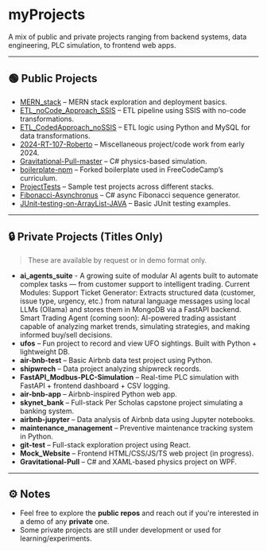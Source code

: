 # myProjects

A mix of public and private projects ranging from backend systems, data engineering, PLC simulation, to frontend web apps.

---

## 🟢 Public Projects

- [MERN_stack](https://github.com/cell32/MERN_stack) – MERN stack exploration and deployment basics.
- [ETL_noCode_Approach_SSIS](https://github.com/cell32/ETL_noCode_Approach_SSIS) – ETL pipeline using SSIS with no-code transformations.
- [ETL_CodedApproach_noSSIS](https://github.com/cell32/ETL_CodedApproach_noSSIS) – ETL logic using Python and MySQL for data transformations.
- [2024-RT-107-Roberto](https://github.com/cell32/2024-RT-107-Roberto) – Miscellaneous project/code work from early 2024.
- [Gravitational-Pull-master](https://github.com/cell32/Gravitational-Pull-master) – C# physics-based simulation.
- [boilerplate-npm](https://github.com/cell32/boilerplate-npm) – Forked boilerplate used in FreeCodeCamp’s curriculum.
- [ProjectTests](https://github.com/cell32/ProjectTests) – Sample test projects across different stacks.
- [Fibonacci-Asynchronus](https://github.com/cell32/Fibonacci-Asynchronus) – C# async Fibonacci sequence generator.
- [JUnit-testing-on-ArrayList-JAVA](https://github.com/cell32/JUnit-testing-on-ArrayList-JAVA) – Basic JUnit testing examples.

---

## 🔒 Private Projects (Titles Only)

> These are available by request or in demo format only.

- **ai_agents_suite** - A growing suite of modular AI agents built to automate complex tasks — from customer support to intelligent trading.
    Current Modules:
      Support Ticket Generator: Extracts structured data (customer, issue type, urgency, etc.) from natural language messages using local LLMs (Ollama) and stores them in MongoDB via a FastAPI backend.
      Smart Trading Agent (coming soon): AI-powered trading assistant capable of analyzing market trends, simulating strategies, and making informed buy/sell decisions.
- **ufos** – Fun project to record and view UFO sightings. Built with Python + lightweight DB.
- **air-bnb-test** – Basic Airbnb data test project using Python.
- **shipwrech** – Data project analyzing shipwreck records.
- **FastAPI_Modbus-PLC-Simulation** – Real-time PLC simulation with FastAPI + frontend dashboard + CSV logging.
- **air-bnb-app** – Airbnb-inspired Python web app.
- **skynet_bank** – Full-stack Per Scholas capstone project simulating a banking system.
- **airbnb-jupyter** – Data analysis of Airbnb data using Jupyter notebooks.
- **maintenance_management** – Preventive maintenance tracking system in Python.
- **git-test** – Full-stack exploration project using React.
- **Mock_Website** – Frontend HTML/CSS/JS/TS web project (in progress).
- **Gravitational-Pull** – C# and XAML-based physics project on WPF.

---

## ⚙️ Notes

- Feel free to explore the **public repos** and reach out if you're interested in a demo of any **private** one.
- Some private projects are still under development or used for learning/experiments.
